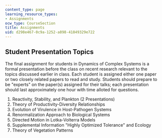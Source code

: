 ```yaml
---
content_type: page
learning_resource_types:
- Assignments
ocw_type: CourseSection
title: Assignments
uid: d298e467-0c9a-1252-a898-41849329e722
---
```


Student Presentation Topics
---------------------------

The final assignment for students in Dynamics of Complex Systems is a formal presentation before the class on recent research relevant to the topics discussed earlier in class. Each student is assigned either one paper or two closely related papers to read and study. Students should prepare to be "experts" on the paper(s) assigned for their talks; each presentation should last approximately one hour with time alloted for questions.

1.  Reactivity, Stability, and Plankton (2 Presentations)
2.  Theory of Productivity-Diversity Relationships
3.  Evolution of Virulence in Host-Pathogen Systems
4.  Renormalization Approach to Biological Systems
5.  Directed Motion in Lotka-Volterra Models
6.  Supplemental Information "Highly Optimized Tolerance" and Ecology
7.  Theory of Vegetation Patterns